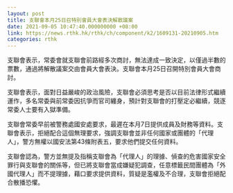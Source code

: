 ```yaml
---
layout: post
title: 支聯會本月25日召特別會員大會表決解散議案
date: 2021-09-05 10:47:40.000000000 +08:00
link: https://news.rthk.hk/rthk/ch/component/k2/1609131-20210905.htm
categories: rthk
---
```


支聯會表示，常委會就支聯會前路經多次商討，無法達成一致決定，以僅過半數的票數，通過將解散議案交由會員大會表決。支聯會本月25日召開特別會員大會商討。

支聯會表示，面對日益嚴峻的政治風險，支聯會必須思考是否以目前法律形式繼續運作，多名常委與前常委因抗爭而官司纏身，預計對支聯會的打壓定必繼續，競逐常委人士要有入獄準備。

支聯會常委早前被警務處國安處要求，最遲在本月7日提供成員及財務等資料。支聯會表示，拒絕配合這個無理要求，強調支聯會並非任何國家或團體的「代理人」，警方無權以國安法第43條附表五，要求他們提交任何資料。

支聯會認為，警方並無提及指稱支聯會為「代理人」的理據、偵查的危害國家安全罪行與支聯會的關係等，但已將支聯會當成嫌疑犯調查，任意標籤民間團體為「外國代理人」而不提理據，藉口要求提供資料，質疑是濫權及不合理，支聯會拒絕配合散播恐懼。
